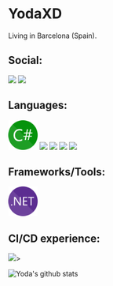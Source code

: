 # YodaXD 

Living in Barcelona (Spain).

## Social:
<a href="https://github.com/YodaXD"><img src="https://img.shields.io/badge/-@YodaXD-%23181717?style=flat-square&logo=github" height="25"></a>
<a href="https://discord.gg"><img src="https://img.shields.io/badge/-Yoda%231337-%232c2f33?style=flat-square&logo=discord" height="25"></a>


## Languages:
<code><img height="60" src="https://raw.githubusercontent.com/github/explore/80688e429a7d4ef2fca1e82350fe8e3517d3494d/topics/csharp/csharp.png"></code>
<code><img height="60" src="https://img.icons8.com/color/96/000000/css3.png"></code>
<code><img height="60" src="https://img.icons8.com/color/96/000000/javascript.png"></code>
<code><img height="60" src="https://img.icons8.com/color/96/000000/html-5.png"></code>
<code><img height="60" src="https://img.icons8.com/color/96/000000/c-programming.png"></code>

## Frameworks/Tools:

<code><img height="60" src="https://raw.githubusercontent.com/github/explore/93d8a67084f94b2a444e510199a6e7622e5b09a3/topics/dotnet/dotnet.png"></code>


## CI/CD experience:
<code><img height="50" src="https://github.githubassets.com/images/modules/logos_page/GitHub-Mark.png"></code>>


![Yoda's github stats](https://github-readme-stats.vercel.app/api?username=YodaXD&show_icons=true&hide=[%22issues%22])
